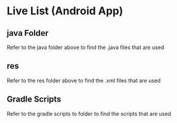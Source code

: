 # Live List (Android App)

## java Folder

Refer to the java folder above to find the .java files that are used


## res
Refer to the res folder above to find the .xml files that are used



## Gradle Scripts
Refer to the gradle scripts to folder to find the scripts that are used
